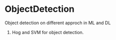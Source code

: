 # ObjectDetection
Object detection on different approch in ML and DL
1. Hog and SVM for object detection.
